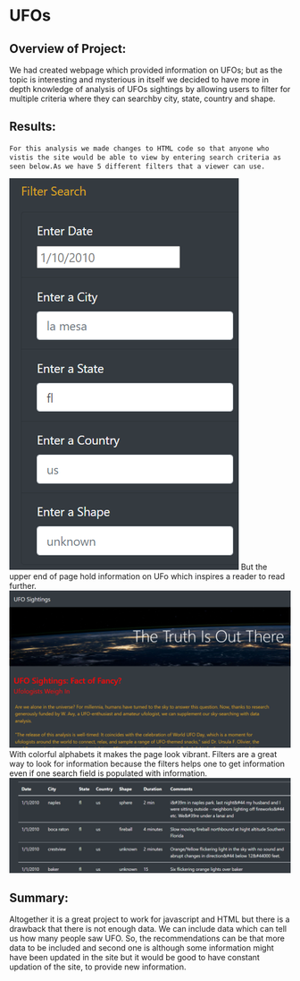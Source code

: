 # UFOs
## Overview of Project:
  We had created webpage which provided information on UFOs; but as the topic is interesting and mysterious in itself we decided to have more in depth knowledge of analysis of UFOs sightings by allowing users to filter for multiple criteria where they can searchby city, state, country and shape.
## Results: 
    For this analysis we made changes to HTML code so that anyone who vistis the site would be able to view by entering search criteria as seen below.As we have 5 different filters that a viewer can use.
![search](resources/search.png)
    But the upper end of page hold information on UFo which inspires a reader to read further.
![ufo_description](resources/ufo_description.png)
    With colorful alphabets it makes the page look vibrant. Filters are a great way to look for information because the filters helps one to get information even if one search field is populated with information.
![one_search](resources/one_search.png)
## Summary:
   Altogether it is a great project to work for javascript and HTML but there is a drawback that there is not enough data. We can include data which can tell us how many people saw UFO. 
   So, the recommendations can be that more data to be included and second one is although some information might have been updated in the site but it would be good to have constant updation of the site, to provide new information.
